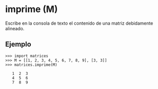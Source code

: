 # imprime (M) #

Escribe en la consola de texto el contenido de una matriz debidamente alineado.

## Ejemplo ##
```
>>> import matrices
>>> M = [[1, 2, 3, 4, 5, 6, 7, 8, 9], [3, 3]]
>>> matrices.imprime(M)

   1  2  3
   4  5  6
   7  8  9
```